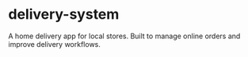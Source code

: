 # delivery-system
A home delivery app for local stores. Built to manage online orders and improve delivery workflows.
